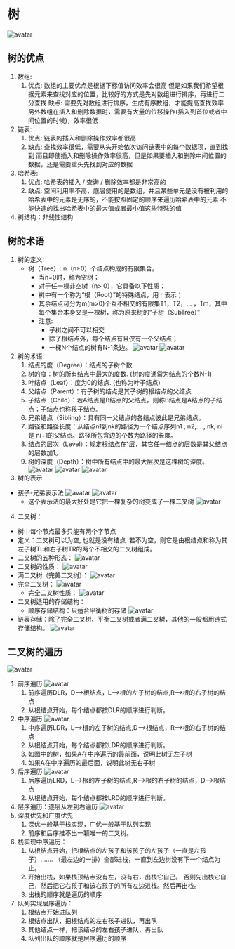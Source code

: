 # 树
![avatar](https://img-blog.csdn.net/20170319193912710?watermark/2/text/aHR0cDovL2Jsb2cuY3Nkbi5uZXQvc21pbGVfZnJvbV8yMDE1/font/5a6L5L2T/fontsize/400/fill/I0JBQkFCMA==/dissolve/70/gravity/Center)
## 树的优点
1. 数组:
   1. 优点:
   数组的主要优点是根据下标值访问效率会很高
   但是如果我们希望根据元素来查找对应的位置，比较好的方式是先对数组进行排序，再进行二分查找
   缺点:
   需要先对数组进行排序，生成有序数组，才能提高查找效率
   另外数组在插入和删除数据时，需要有大量的位移操作(插入到首位或者中间位置的时候)，效率很低
2. 链表:
   1. 优点:
   链表的插入和删除操作效率都很高
   2. 缺点:
   查找效率很低，需要从头开始依次访问链表中的每个数据项，直到找到
   而且即使插入和删除操作效率很高，但是如果要插入和删除中间位置的数据，还是需要重头先找到对应的数据
3. 哈希表:
   1. 优点:
   哈希表的插入 / 查询 / 删除效率都是非常高的
   2. 缺点:
   空间利用率不高，底层使用的是数组，并且某些单元是没有被利用的
   哈希表中的元素是无序的，不能按照固定的顺序来遍历哈希表中的元素
   不能快速的找出哈希表中的最大值或者最小值这些特殊的值
4. 树结构：非线性结构

## 树的术语
1. 树的定义:
   - 树（Tree）: n（n≥0）个结点构成的有限集合。
       - 当n=0时，称为空树；
       - 对于任一棵非空树（n> 0），它具备以下性质：
       - 树中有一个称为“根（Root）”的特殊结点，用 r 表示；
       - 其余结点可分为m(m>0)个互不相交的有限集T1，T2，... ，Tm，其中每个集合本身又是一棵树，称为原来树的“子树（SubTree）”
       - 注意:
           - 子树之间不可以相交
           - 除了根结点外，每个结点有且仅有一个父结点；
           - 一棵N个结点的树有N-1条边。
![avatar](https://img-blog.csdn.net/20170319193924570?watermark/2/text/aHR0cDovL2Jsb2cuY3Nkbi5uZXQvc21pbGVfZnJvbV8yMDE1/font/5a6L5L2T/fontsize/400/fill/I0JBQkFCMA==/dissolve/70/gravity/Center)
![avatar](https://img-blog.csdn.net/20170319193959828?watermark/2/text/aHR0cDovL2Jsb2cuY3Nkbi5uZXQvc21pbGVfZnJvbV8yMDE1/font/5a6L5L2T/fontsize/400/fill/I0JBQkFCMA==/dissolve/70/gravity/Center)
2. 树的术语:
   1. 结点的度（Degree）：结点的子树个数.
   2. 树的度：树的所有结点中最大的度数. (树的度通常为结点的个数N-1)
   3. 叶结点（Leaf）：度为0的结点. (也称为叶子结点)
   4. 父结点（Parent）：有子树的结点是其子树的根结点的父结点
   5. 子结点（Child）：若A结点是B结点的父结点，则称B结点是A结点的子结点；子结点也称孩子结点。
   6. 兄弟结点（Sibling）：具有同一父结点的各结点彼此是兄弟结点。
   7. 路径和路径长度：从结点n1到nk的路径为一个结点序列n1 , n2,… , nk, ni是 ni+1的父结点。路径所包含边的个数为路径的长度。
   8. 结点的层次（Level）：规定根结点在1层，其它任一结点的层数是其父结点的层数加1。
   9. 树的深度（Depth）：树中所有结点中的最大层次是这棵树的深度。
![avatar](https://img-blog.csdn.net/20170319194014149?watermark/2/text/aHR0cDovL2Jsb2cuY3Nkbi5uZXQvc21pbGVfZnJvbV8yMDE1/font/5a6L5L2T/fontsize/400/fill/I0JBQkFCMA==/dissolve/70/gravity/Center)
![avatar](https://img-blog.csdn.net/20170319194027141?watermark/2/text/aHR0cDovL2Jsb2cuY3Nkbi5uZXQvc21pbGVfZnJvbV8yMDE1/font/5a6L5L2T/fontsize/400/fill/I0JBQkFCMA==/dissolve/70/gravity/Center)
![avatar](https://img-blog.csdn.net/20170319194037946?watermark/2/text/aHR0cDovL2Jsb2cuY3Nkbi5uZXQvc21pbGVfZnJvbV8yMDE1/font/5a6L5L2T/fontsize/400/fill/I0JBQkFCMA==/dissolve/70/gravity/Center)
3. 树的表示
 - 孩子-兄弟表示法
![avatar](https://img-blog.csdn.net/20170319194256603?watermark/2/text/aHR0cDovL2Jsb2cuY3Nkbi5uZXQvc21pbGVfZnJvbV8yMDE1/font/5a6L5L2T/fontsize/400/fill/I0JBQkFCMA==/dissolve/70/gravity/Center)
![avatar](https://img-blog.csdn.net/20170319194304551?watermark/2/text/aHR0cDovL2Jsb2cuY3Nkbi5uZXQvc21pbGVfZnJvbV8yMDE1/font/5a6L5L2T/fontsize/400/fill/I0JBQkFCMA==/dissolve/70/gravity/Center)
   - 这个表示法的最大好处是它把一棵复杂的树变成了一棵二叉树
 ![avatar](https://img-blog.csdn.net/20170319194315692?watermark/2/text/aHR0cDovL2Jsb2cuY3Nkbi5uZXQvc21pbGVfZnJvbV8yMDE1/font/5a6L5L2T/fontsize/400/fill/I0JBQkFCMA==/dissolve/70/gravity/Center)
4. 二叉树：
 - 树中每个节点最多只能有两个字节点
 - 定义：二叉树可以为空, 也就是没有结点.
        若不为空，则它是由根结点和称为其左子树TL和右子树TR的两个不相交的二叉树组成。
 - 二叉树的五种形态：
![avatar](https://img-blog.csdnimg.cn/20190925000345427.png?x-oss-process=image/watermark,type_ZmFuZ3poZW5naGVpdGk,shadow_10,text_aHR0cHM6Ly9ibG9nLmNzZG4ubmV0L2p4YzQ3,size_16,color_FFFFFF,t_7)
 - 二叉树的性质：
![avatar](https://img-blog.csdnimg.cn/20190925003606938.png?x-oss-process=image/watermark,type_ZmFuZ3poZW5naGVpdGk,shadow_10,text_aHR0cHM6Ly9ibG9nLmNzZG4ubmV0L2p4YzQ3,size_16,color_FFFFFF,t_70)
 - 满二叉树（完美二叉树）：
![avatar](https://img-blog.csdnimg.cn/20190925001205153.png?x-oss-process=image/watermark,type_ZmFuZ3poZW5naGVpdGk,shadow_10,text_aHR0cHM6Ly9ibG9nLmNzZG4ubmV0L2p4YzQ3,size_16,color_FFFFFF,t_70)
 - 完全二叉树：
![avatar](https://img-blog.csdnimg.cn/20190925002153130.png?x-oss-process=image/watermark,type_ZmFuZ3poZW5naGVpdGk,shadow_10,text_aHR0cHM6Ly9ibG9nLmNzZG4ubmV0L2p4YzQ3,size_16,color_FFFFFF,t_70)
   - 完全二叉树性质：
![avatar](https://img-blog.csdnimg.cn/20190925002240346.png?x-oss-process=image/watermark,type_ZmFuZ3poZW5naGVpdGk,shadow_10,text_aHR0cHM6Ly9ibG9nLmNzZG4ubmV0L2p4YzQ3,size_16,color_FFFFFF,t_70)
 - 二叉树适用的存储结构：
   - 顺序存储结构：只适合平衡树的存储
![avatar](https://img-blog.csdnimg.cn/20190925005718156.png?x-oss-process=image/watermark,type_ZmFuZ3poZW5naGVpdGk,shadow_10,text_aHR0cHM6Ly9ibG9nLmNzZG4ubmV0L2p4YzQ3,size_16,color_FFFFFF,t_70)
 - 链表存储：除了完全二叉树、平衡二叉树或者满二叉树，其他的一般都用链式存储结构。
![avatar](https://img-blog.csdnimg.cn/20190925013545464.png?x-oss-process=image/watermark,type_ZmFuZ3poZW5naGVpdGk,shadow_10,text_aHR0cHM6Ly9ibG9nLmNzZG4ubmV0L2p4YzQ3,size_16,color_FFFFFF,t_70)

## 二叉树的遍历
![avatar](https://img-blog.csdnimg.cn/20190925014359921.png?x-oss-process=image/watermark,type_ZmFuZ3poZW5naGVpdGk,shadow_10,text_aHR0cHM6Ly9ibG9nLmNzZG4ubmV0L2p4YzQ3,size_16,color_FFFFFF,t_70)
1. 前序遍历
![avatar](https://img-blog.csdnimg.cn/20190925014702685.png?x-oss-process=image/watermark,type_ZmFuZ3poZW5naGVpdGk,shadow_10,text_aHR0cHM6Ly9ibG9nLmNzZG4ubmV0L2p4YzQ3,size_16,color_FFFFFF,t_70)
    1. 前序遍历DLR，D-->根结点，L-->根的左子树的结点,R-->根的右子树的结点
    2. 从根结点开始，每个结点都按DLR的顺序进行判断。
2. 中序遍历
![avatar](https://img-blog.csdnimg.cn/20190925015227555.png?x-oss-process=image/watermark,type_ZmFuZ3poZW5naGVpdGk,shadow_10,text_aHR0cHM6Ly9ibG9nLmNzZG4ubmV0L2p4YzQ3,size_16,color_FFFFFF,t_70)
   1. 中序遍历LDR，L-->根的左子树的结点,D-->根结点，R-->根的右子树的结点
   2. 从根结点开始，每个结点都按LDR的顺序进行判断。 
   3. 如图中的树，如果A在中序遍历的最前面，说明此树无左子树
   4. 如果A在中序遍历的最后面，说明此树无右子树
3. 后序遍历
![avatar](https://img-blog.csdnimg.cn/20190925015529760.png?x-oss-process=image/watermark,type_ZmFuZ3poZW5naGVpdGk,shadow_10,text_aHR0cHM6Ly9ibG9nLmNzZG4ubmV0L2p4YzQ3,size_16,color_FFFFFF,t_70)
    1. 后序遍历LRD，L-->根的左子树的结点,R-->根的右子树的结点，D-->根结点
    2. 从根结点开始，每个结点都按LRD的顺序进行判断。
4. 层序遍历：逐层从左到右遍历
![avatar](https://img-blog.csdnimg.cn/20190925020013620.png?x-oss-process=image/watermark,type_ZmFuZ3poZW5naGVpdGk,shadow_10,text_aHR0cHM6Ly9ibG9nLmNzZG4ubmV0L2p4YzQ3,size_16,color_FFFFFF,t_70)
5. 深度优先和广度优先
    1. 深优一般基于栈实现，广优一般基于队列实现 
    2. 前序和后序推不出一颗唯一的二叉树。
6. 栈实现中序遍历： 
    1. 从根结点开始，把根结点的左孩子和该孩子的左孩子（一直是左孩子）.......
       （最左边的一排）全部进栈，一直到左边树没有下一个结点为止。 
    2. 开始出栈，如果栈顶结点没有左，没有右，出栈它自己。
       否则先出栈它自己，然后把它右孩子和该右孩子的所有左边进栈。然后再出栈。 
    3. 出栈的顺序就是遍历的顺序
7. 队列实现层序遍历：
   1. 根结点开始进队列
   2. 根结点出队，把根结点的左右孩子进队，再出队
   3. 其他结点一样，把该结点的左右孩子进队，再出队
   4. 队列出队的顺序就是层序遍历的顺序
